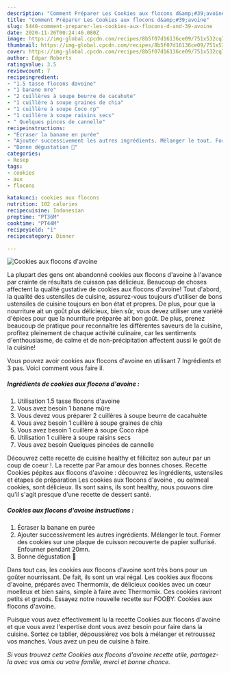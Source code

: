 ```yaml
---
description: "Comment Préparer Les Cookies aux flocons d&amp;#39;avoine"
title: "Comment Préparer Les Cookies aux flocons d&amp;#39;avoine"
slug: 5440-comment-preparer-les-cookies-aux-flocons-d-and-39-avoine
date: 2020-11-26T00:24:46.080Z
image: https://img-global.cpcdn.com/recipes/8b5f07d16136ce09/751x532cq70/cookies-aux-flocons-davoine-photo-principale-de-la-recette.jpg
thumbnail: https://img-global.cpcdn.com/recipes/8b5f07d16136ce09/751x532cq70/cookies-aux-flocons-davoine-photo-principale-de-la-recette.jpg
cover: https://img-global.cpcdn.com/recipes/8b5f07d16136ce09/751x532cq70/cookies-aux-flocons-davoine-photo-principale-de-la-recette.jpg
author: Edgar Roberts
ratingvalue: 3.5
reviewcount: 7
recipeingredient:
- "1.5 tasse flocons davoine"
- "1 banane mre"
- "2 cuillères à soupe beurre de cacahute"
- "1 cuillère à soupe graines de chia"
- "1 cuillère à soupe Coco rp"
- "1 cuillère à soupe raisins secs"
- " Quelques pinces de cannelle"
recipeinstructions:
- "Écraser la banane en purée"
- "Ajouter successivement les autres ingrédients. Mélanger le tout. Former des cookies sur une plaque de cuisson recouverte de papier sulfurisé. Enfourner pendant 20mn."
- "Bonne dégustation 🤗"
categories:
- Resep
tags:
- cookies
- aux
- flocons

katakunci: cookies aux flocons 
nutrition: 102 calories
recipecuisine: Indonesian
preptime: "PT36M"
cooktime: "PT44M"
recipeyield: "1"
recipecategory: Dinner

---
```



![Cookies aux flocons d&#39;avoine](https://img-global.cpcdn.com/recipes/8b5f07d16136ce09/751x532cq70/cookies-aux-flocons-davoine-photo-principale-de-la-recette.jpg)

La plupart des gens ont abandonné cookies aux flocons d&#39;avoine à l'avance par crainte de résultats de cuisson pas délicieux. Beaucoup de choses affectent la qualité gustative de cookies aux flocons d&#39;avoine! Tout d'abord, la qualité des ustensiles de cuisine, assurez-vous toujours d'utiliser de bons ustensiles de cuisine toujours en bon état et propres. De plus, pour que la nourriture ait un goût plus délicieux, bien sûr, vous devez utiliser une variété d'épices pour que la nourriture préparée ait bon goût. De plus, prenez beaucoup de pratique pour reconnaître les différentes saveurs de la cuisine, profitez pleinement de chaque activité culinaire, car les sentiments d'enthousiasme, de calme et de non-précipitation affectent aussi le goût de la cuisine!

<!--inarticleads1-->

Vous pouvez avoir cookies aux flocons d&#39;avoine en utilisant 7 Ingrédients et 3 pas. Voici comment vous faire il.

##### Ingrédients de cookies aux flocons d&#39;avoine :

1. Utilisation 1.5 tasse flocons d&#39;avoine
1. Vous avez besoin 1 banane mûre
1. Vous devez vous préparer 2 cuillères à soupe beurre de cacahuète
1. Vous avez besoin 1 cuillère à soupe graines de chia
1. Vous avez besoin 1 cuillère à soupe Coco râpé
1. Utilisation 1 cuillère à soupe raisins secs
1. Vous avez besoin  Quelques pincées de cannelle


Découvrez cette recette de cuisine healthy et félicitez son auteur par un coup de coeur !. La recette par Par amour des bonnes choses. Recette Cookies pépites aux flocons d&#39;avoine : découvrez les ingrédients, ustensiles et étapes de préparation Les cookies aux flocons d&#39;avoine , ou oatmeal cookies, sont délicieux. Ils sont sains, ils sont healthy, nous pouvons dire qu&#39;il s&#39;agit presque d&#39;une recette de dessert santé. 

<!--inarticleads2-->

##### Cookies aux flocons d&#39;avoine instructions :

1. Écraser la banane en purée
1. Ajouter successivement les autres ingrédients. Mélanger le tout. Former des cookies sur une plaque de cuisson recouverte de papier sulfurisé. Enfourner pendant 20mn.
1. Bonne dégustation 🤗


Dans tout cas, les cookies aux flocons d&#39;avoine sont très bons pour un goûter nourrissant. De fait, ils sont un vrai régal. Les cookies aux flocons d&#39;avoine, préparés avec Thermomix, de délicieux cookies avec un cœur moelleux et bien sains, simple à faire avec Thermomix. Ces cookies raviront petits et grands. Essayez notre nouvelle recette sur FOOBY: Cookies aux flocons d&#39;avoine. 

<!--inarticleads1-->

<p>
Puisque vous avez effectivement lu la recette Cookies aux flocons d&#39;avoine et que vous avez l'expertise dont vous avez besoin pour faire dans la cuisine. Sortez ce tablier, dépoussiérez vos bols à mélanger et retroussez vos manches. Vous avez un peu de cuisine à faire.
</p>

<p>
<i>Si vous trouvez cette Cookies aux flocons d&#39;avoine recette utile, partagez-la avec vos amis ou votre famille, merci et bonne chance.</i>
</p>
